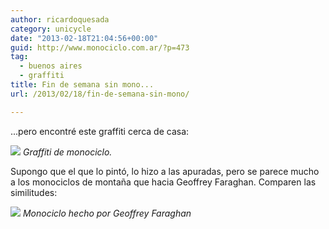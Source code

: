 ```yaml
---
author: ricardoquesada
category: unicycle
date: "2013-02-18T21:04:56+00:00"
guid: http://www.monociclo.com.ar/?p=473
tag:
  - buenos aires
  - graffiti
title: Fin de semana sin mono...
url: /2013/02/18/fin-de-semana-sin-mono/

---
```

...pero encontré este graffiti cerca de casa:

[![](https://lh3.googleusercontent.com/-zxlsOiSroJo/USKTrY-rOGI/AAAAAAAAr6s/sSDG8VEBLWg/s400/P1000309.JPG)](https://photos.app.goo.gl/4HXgskcgoK9ckQCf9)
*Graffiti de monociclo.*

Supongo que el que lo pintó, lo hizo a las apuradas, pero se parece mucho a los monociclos de montaña que hacia Geoffrey Faraghan.
Comparen las similitudes:

![](https://lh3.googleusercontent.com/-3juhY4Z1GTA/USKWhFQcKnI/AAAAAAAAsFA/z3SkgfMi4ZQ/s400/telford%2520-%252026_1_w.jpg)
*Monociclo hecho por Geoffrey Faraghan*
